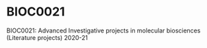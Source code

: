 # BIOC0021
BIOC0021: Advanced Investigative projects in molecular biosciences (Literature projects) 2020-21
